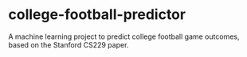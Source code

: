 # college-football-predictor
A machine learning project to predict college football game outcomes, based on the Stanford CS229 paper.
